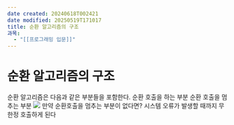 ```yaml
---
date created: 20240618T002421
date modified: 20250519T171017
title: 순환 알고리즘의 구조
과목:
  - "[[프로그래밍 입문]]"
---
```


# 순환 알고리즘의 구조

순환 알고리즘은 다음과 같은 부분들을 포함한다.
 순환 호출을 하는 부분
 순환 호출을 멈추는 부분
 ![](https://i.imgur.com/wgSt8Fg.png)
만약 순환호출을 멈추는 부분이 없다면?
 시스템 오류가 발생할 때까지 무한정 호출하게 된다
